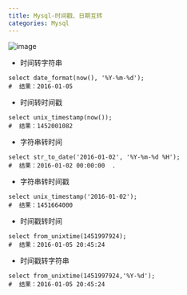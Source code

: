 ```yaml
---
title: Mysql-时间戳、日期互转
categories: Mysql
---
```


![image](https://upload-images.jianshu.io/upload_images/15325592-f13ad2756074510d.jpg?imageMogr2/auto-orient/strip%7CimageView2/2/w/1240)
<!-- more -->
- 时间转字符串
```
select date_format(now(), '%Y-%m-%d');
#  结果：2016-01-05  
```

- 时间转时间戳

```
select unix_timestamp(now());  
#  结果：1452001082 
```

- 字符串转时间
```
select str_to_date('2016-01-02', '%Y-%m-%d %H');  
#  结果：2016-01-02 00:00:00  .
```
- 字符串转时间戳
```
select unix_timestamp('2016-01-02');  
#  结果：1451664000 
```
- 时间戳转时间
```
select from_unixtime(1451997924);  
#  结果：2016-01-05 20:45:24  
```
- 时间戳转字符串
```
select from_unixtime(1451997924,'%Y-%d');  
#  结果：2016-01-05 20:45:24  
```


